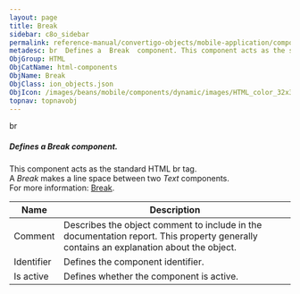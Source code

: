 ```yaml
---
layout: page
title: Break
sidebar: c8o_sidebar
permalink: reference-manual/convertigo-objects/mobile-application/components/html-components/break/
metadesc: br  Defines a  Break  component. This component acts as the standard HTML br tag. A  Break  makes a line space between two  Text  components.  For mor
ObjGroup: HTML
ObjCatName: html-components
ObjName: Break
ObjClass: ion_objects.json
ObjIcon: /images/beans/mobile/components/dynamic/images/HTML_color_32x32.png
topnav: topnavobj
---
```

br<br/>

##### Defines a <i>Break</i> component.<br/>
This component acts as the standard HTML br tag.<br/>
A <i>Break</i> makes a line space between two <i>Text</i> components.<br/>
 For more information: <a href='https://www.w3schools.com/tags/tag_br.asp'>Break</a>.

Name | Description 
--- | ---
Comment | Describes the object comment to include in the documentation report.  This property generally contains an explanation about the object. 
Identifier | Defines the component identifier.  
Is active | Defines whether the component is active. 

